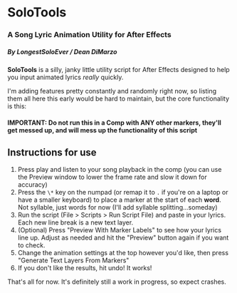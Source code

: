 # SoloTools
### A Song Lyric Animation Utility for After Effects
##### By LongestSoloEver / Dean DiMarzo

**SoloTools** is a silly, janky little utility script for After Effects designed to help you input animated lyrics *really* quickly.

I'm adding features pretty constantly and randomly right now, so listing them all here this early would be hard to maintain, but the core functionality is this:

#### IMPORTANT: Do not run this in a Comp with ANY other markers, they'll get messed up, and will mess up the functionality of this script

## Instructions for use

1. Press play and listen to your song playback in the comp (you can use the Preview window to lower the frame rate and slow it down for accuracy)
2. Press the `\*` key on the numpad (or remap it to `.` if you're on a laptop or have a smaller keyboard) to place a marker at the start of each **word**. Not syllable, just words for now (I'll add syllable splitting...someday)
3. Run the script (File > Scripts > Run Script File) and paste in your lyrics. Each new line break is a new text layer.
4. (Optional) Press "Preview With Marker Labels" to see how your lyrics line up. Adjust as needed and hit the "Preview" button again if you want to check.
5. Change the animation settings at the top however you'd like, then press "Generate Text Layers From Markers"
6. If you don't like the results, hit undo! It works!

That's all for now. It's definitely still a work in progress, so expect crashes.